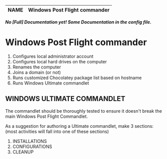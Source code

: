 | NAME       | Windows Post Flight commander |
| :--------- | :---------------------------- |


***No [Full] Documentation yet! Some Documentation in the config file.***


# Windows Post Flight commander
1.	Configures local administrator account
2.	Configures local hard drives on the computer
3.	Renames the computer
4.	Joins a domain (or not)
5.	Runs customized Chocolatey package list based on hostname
6.	Runs Windows Ultimate commandlet


## WINDOWS ULTIMATE COMMANDLET

The commandlet should be thoroughly tested to ensure it doesn't break the main Windows Post Flight Commandlet.

As a suggestion for authoring a Ultimate commandlet, make 3 sections:
(most activities will fall into one of these sections)

1. INSTALLATIONS
2.	CONFIGURATIONS
3.	CLEANUP

